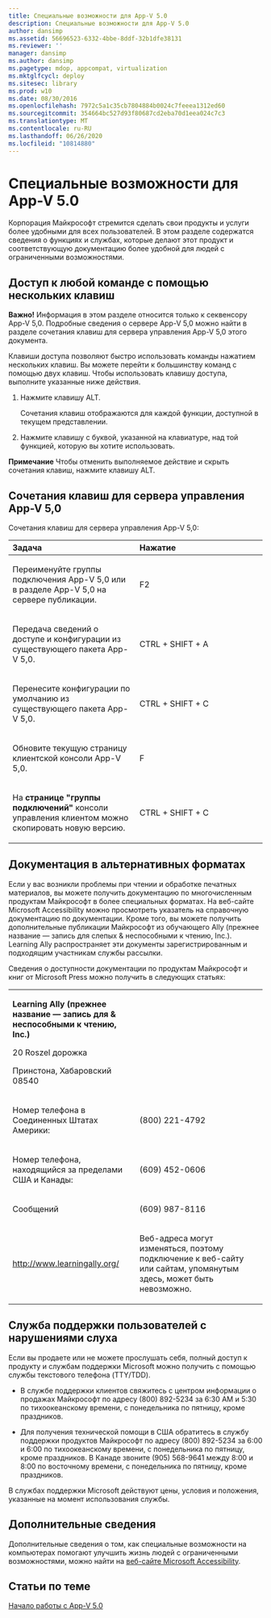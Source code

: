 ```yaml
---
title: Специальные возможности для App-V 5.0
description: Специальные возможности для App-V 5.0
author: dansimp
ms.assetid: 56696523-6332-4bbe-8ddf-32b1dfe38131
ms.reviewer: ''
manager: dansimp
ms.author: dansimp
ms.pagetype: mdop, appcompat, virtualization
ms.mktglfcycl: deploy
ms.sitesec: library
ms.prod: w10
ms.date: 08/30/2016
ms.openlocfilehash: 7972c5a1c35cb7804884b0024c7feeea1312ed60
ms.sourcegitcommit: 354664bc527d93f80687cd2eba70d1eea024c7c3
ms.translationtype: MT
ms.contentlocale: ru-RU
ms.lasthandoff: 06/26/2020
ms.locfileid: "10814880"
---
```

# Специальные возможности для App-V 5.0


Корпорация Майкрософт стремится сделать свои продукты и услуги более удобными для всех пользователей. В этом разделе содержатся сведения о функциях и службах, которые делают этот продукт и соответствующую документацию более удобной для людей с ограниченными возможностями.

## Доступ к любой команде с помощью нескольких клавиш


**Важно!**  Информация в этом разделе относится только к секвенсору App-V 5,0. Подробные сведения о сервере App-V 5,0 можно найти в разделе сочетания клавиш для сервера управления App-V 5,0 этого документа.

 

Клавиши доступа позволяют быстро использовать команды нажатием нескольких клавиш. Вы можете перейти к большинству команд с помощью двух клавиш. Чтобы использовать клавишу доступа, выполните указанные ниже действия.

1.  Нажмите клавишу ALT.

    Сочетания клавиш отображаются для каждой функции, доступной в текущем представлении.

2.  Нажмите клавишу с буквой, указанной на клавиатуре, над той функцией, которую вы хотите использовать.

**Примечание**  Чтобы отменить выполняемое действие и скрыть сочетания клавиш, нажмите клавишу ALT.

 

## Сочетания клавиш для сервера управления App-V 5,0


Сочетания клавиш для сервера управления App-V 5,0:

<table>
<colgroup>
<col width="50%" />
<col width="50%" />
</colgroup>
<thead>
<tr class="header">
<th align="left">Задача</th>
<th align="left">Нажатие</th>
</tr>
</thead>
<tbody>
<tr class="odd">
<td align="left"><p>Переименуйте группы подключения App-V 5,0 или в разделе App-V 5,0 на сервере публикации.</p></td>
<td align="left"><p>F2</p></td>
</tr>
<tr class="even">
<td align="left"><p>Передача сведений о доступе и конфигурации из существующего пакета App-V 5,0.</p></td>
<td align="left"><p>CTRL + SHIFT + A</p></td>
</tr>
<tr class="odd">
<td align="left"><p>Перенесите конфигурации по умолчанию из существующего пакета App-V 5,0.</p></td>
<td align="left"><p>CTRL + SHIFT + C</p></td>
</tr>
<tr class="even">
<td align="left"><p>Обновите текущую страницу клиентской консоли App-V 5,0.</p></td>
<td align="left"><p>F</p></td>
</tr>
<tr class="odd">
<td align="left"><p>На <strong> странице "группы подключений" </strong> консоли управления клиентом можно скопировать новую версию.</p></td>
<td align="left"><p>CTRL + SHIFT + C</p></td>
</tr>
</tbody>
</table>

 

## Документация в альтернативных форматах


Если у вас возникли проблемы при чтении и обработке печатных материалов, вы можете получить документацию по многочисленным продуктам Майкрософт в более специальных форматах. На веб-сайте Microsoft Accessibility можно просмотреть указатель на справочную документацию по документации. Кроме того, вы можете получить дополнительные публикации Майкрософт из обучающего Ally (прежнее название — запись для слепых & неспособными к чтению, Inc.). Learning Ally распространяет эти документы зарегистрированным и подходящим участникам службы рассылки.

Сведения о доступности документации по продуктам Майкрософт и книг от Microsoft Press можно получить в следующих статьях:

<table>
<colgroup>
<col width="50%" />
<col width="50%" />
</colgroup>
<tbody>
<tr class="odd">
<td align="left"><p><strong>Learning Ally (прежнее название — запись для &amp; неспособными к чтению, Inc.)</strong></p>
<p>20 Roszel дорожка</p>
<p>Принстона, Хабаровский 08540</p></td>
<td align="left"><p></p></td>
</tr>
<tr class="even">
<td align="left"><p>Номер телефона в Соединенных Штатах Америки:</p></td>
<td align="left"><p>(800) 221-4792</p></td>
</tr>
<tr class="odd">
<td align="left"><p>Номер телефона, находящийся за пределами США и Канады:</p></td>
<td align="left"><p>(609) 452-0606</p></td>
</tr>
<tr class="even">
<td align="left"><p>Сообщений</p></td>
<td align="left"><p>(609) 987-8116</p></td>
</tr>
<tr class="odd">
<td align="left"><p><a href="https://go.microsoft.com/fwlink/?linkid=239" data-raw-source="[http://www.learningally.org/](https://go.microsoft.com/fwlink/?linkid=239)">http://www.learningally.org/</a></p></td>
<td align="left"><p>Веб-адреса могут изменяться, поэтому подключение к веб-сайту или сайтам, упомянутым здесь, может быть невозможно.</p></td>
</tr>
</tbody>
</table>

 

## Служба поддержки пользователей с нарушениями слуха


Если вы продаете или не можете прослушать себя, полный доступ к продукту и службам поддержки Microsoft можно получить с помощью службы текстового телефона (TTY/TDD).

-   В службе поддержки клиентов свяжитесь с центром информации о продажах Майкрософт по адресу (800) 892-5234 за 6:30 AM и 5:30 по тихоокеанскому времени, с понедельника по пятницу, кроме праздников.

-   Для получения технической помощи в США обратитесь в службу поддержки продуктов Майкрософт по адресу (800) 892-5234 за 6:00 и 6:00 по тихоокеанскому времени, с понедельника по пятницу, кроме праздников. В Канаде звоните (905) 568-9641 между 8:00 и 8:00 по восточному времени, с понедельника по пятницу, кроме праздников.

В службах поддержки Microsoft действуют цены, условия и положения, указанные на момент использования службы.

## Дополнительные сведения


Дополнительные сведения о том, как специальные возможности на компьютерах помогают улучшить жизнь людей с ограниченными возможностями, можно найти на [веб-сайте Microsoft Accessibility](https://go.microsoft.com/fwlink/?linkid=8431).

## Статьи по теме


[Начало работы с App-V 5.0](getting-started-with-app-v-50--rtm.md)

 

 





